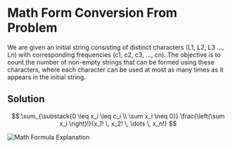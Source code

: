 # Math Form Conversion From Problem
We are given an initial string consisting of distinct characters (L1, L2, L3 ..., Ln) with corresponding frequencies (c1, c2, c3, ..., cn). The objective is to count the number of non-empty strings that can be formed using these characters, where each character can be used at most as many times as it appears in the initial string.

## Solution

$$
\sum_{\substack{0 \leq x_i \leq c_i \\ \sum x_i \neq 0}} 
\frac{\left(\sum x_i \right)!}{x_1! \, x_2! \, \dots \, x_n!}
$$

![Math Formula Explanation]("./Algorithm/LeetCode/Medium/Letter_Tile_Possibilities/MathFormSolution.jpg")
